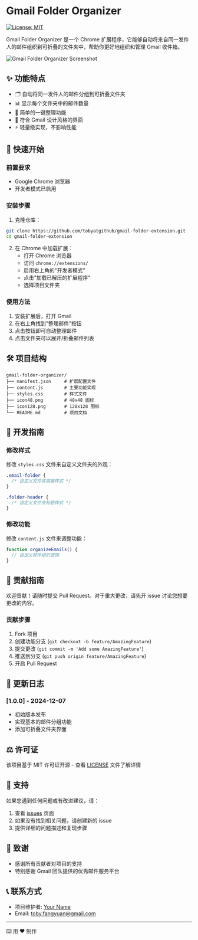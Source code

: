# Gmail Folder Organizer

[![License: MIT](https://img.shields.io/badge/License-MIT-yellow.svg)](https://opensource.org/licenses/MIT)

Gmail Folder Organizer 是一个 Chrome 扩展程序，它能够自动将来自同一发件人的邮件组织到可折叠的文件夹中，帮助你更好地组织和管理 Gmail 收件箱。

![Gmail Folder Organizer Screenshot](screenshots/demo.png)

## ✨ 功能特点

- 🗂️ 自动将同一发件人的邮件分组到可折叠文件夹
- 📊 显示每个文件夹中的邮件数量
- 🎯 简单的一键整理功能
- 🎨 符合 Gmail 设计风格的界面
- ⚡ 轻量级实现，不影响性能

## 🚀 快速开始

### 前置要求

- Google Chrome 浏览器
- 开发者模式已启用

### 安装步骤

1. 克隆仓库：
```bash
git clone https://github.com/tobyatgithub/gmail-folder-extension.git
cd gmail-folder-extension
```

2. 在 Chrome 中加载扩展：
   - 打开 Chrome 浏览器
   - 访问 `chrome://extensions/`
   - 启用右上角的"开发者模式"
   - 点击"加载已解压的扩展程序"
   - 选择项目文件夹

### 使用方法

1. 安装扩展后，打开 Gmail
2. 在右上角找到"整理邮件"按钮
3. 点击按钮即可自动整理邮件
4. 点击文件夹可以展开/折叠邮件列表

## 🛠️ 项目结构

```
gmail-folder-organizer/
├── manifest.json     # 扩展配置文件
├── content.js        # 主要功能实现
├── styles.css        # 样式文件
├── icon48.png        # 48x48 图标
├── icon128.png       # 128x128 图标
└── README.md         # 项目文档
```

## 🔧 开发指南

### 修改样式

修改 `styles.css` 文件来自定义文件夹的外观：

```css
.email-folder {
  /* 自定义文件夹容器样式 */
}

.folder-header {
  /* 自定义文件夹标题样式 */
}
```

### 修改功能

修改 `content.js` 文件来调整功能：

```javascript
function organizeEmails() {
  // 自定义邮件组织逻辑
}
```

## 🤝 贡献指南

欢迎贡献！请随时提交 Pull Request。对于重大更改，请先开 issue 讨论您想要更改的内容。

### 贡献步骤

1. Fork 项目
2. 创建功能分支 (`git checkout -b feature/AmazingFeature`)
3. 提交更改 (`git commit -m 'Add some AmazingFeature'`)
4. 推送到分支 (`git push origin feature/AmazingFeature`)
5. 开启 Pull Request

## 📝 更新日志

### [1.0.0] - 2024-12-07
- 初始版本发布
- 实现基本的邮件分组功能
- 添加可折叠文件夹界面

## ⚖️ 许可证

该项目基于 MIT 许可证开源 - 查看 [LICENSE](LICENSE) 文件了解详情

## 🙋 支持

如果您遇到任何问题或有改进建议，请：

1. 查看 [issues](https://github.com/tobyatgithub/gmail-folder-extension.git/issues) 页面
2. 如果没有找到相关问题，请创建新的 issue
3. 提供详细的问题描述和复现步骤

## 🎉 致谢

- 感谢所有贡献者对项目的支持
- 特别感谢 Gmail 团队提供的优秀邮件服务平台

## 📞 联系方式

- 项目维护者: [Your Name](https://github.com/tobyatgithub)
- Email: toby.fangyuan@gmail.com

---
⌨️ 用 ❤️ 制作